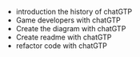 - introduction the history of chatGTP
- Game developers with chatGTP
- Create the diagram with chatGTP
- Create readme with chatGTP
- refactor code with chatGTP
